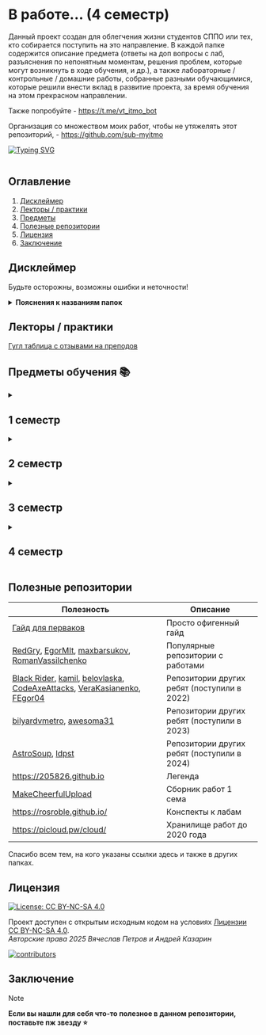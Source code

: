 # В работе... (4 семестр)

Данный проект создан для облегчения жизни студентов СППО или тех, кто собирается поступить на это направление.
В каждой папке содержится описание предмета (ответы на доп вопросы с лаб, разъяснения по непонятным моментам, решения
проблем, которые могут возникнуть в ходе обучения, и др.), а также лабораторные / контрольные / домашние работы,
собранные разными обучающимися, которые решили внести вклад в развитие проекта, за время обучения на этом прекрасном
направлении.

Также попробуйте - https://t.me/vt_itmo_bot

Организация со множеством моих работ, чтобы не утяжелять этот репозиторий, - https://github.com/sub-myitmo

[![Typing SVG](https://readme-typing-svg.herokuapp.com?color=%2336BCF7&width=500&lines=ИТМО+-+институт+тёплых+мужских+отношений)](https://git.io/typing-svg)

<a aria-label="Repo size" href="https://github.com/petrovviacheslav/myitmo">
  <img alt="" src="https://img.shields.io/github/repo-size/petrovviacheslav/myitmo?style=for-the-badge&logo=github">
</a>

## Оглавление

1. [Дисклеймер](#disclaimer)
2. [Лекторы / практики](#teachers)
3. [Предметы](#lessons)
4. [Полезные репозитории](#links)
5. [Лицензия](#license)
6. [Заключение](#conclusion)

## Дисклеймер <a name="disclaimer"></a>

Будьте осторожны, возможны ошибки и неточности!

<details>
<summary><b>Пояснения к названиям папок</b></summary>

- BCS/OPD - ОПД - Основы профессиональной деятельности
- Databases - бд - Базы данных
- Discra-base - Дискретная математика (базовый уровень)
- History - История
- Informatics - Информатика
- Kik - коммуникации и командообразование
- Life_safety - бжд - Безопасность жизнедеятельности
- Linal-base - Линейная алгебра (базовый уровень)
- Matan-base - Математический анализ (базовый уровень)
- Programming - Программирование (на java)
- Web - Веб-программирование
- Physics - Физика
- ProgLangs - япы - Языки программирования
- BMS - Business models of the main sectors of the innovative economy - Бизнес-модели основных секторов инновационной
  экономики
- DGVM_DGMA - Дополнительные главы высшей математики / дополнительные главы мат. анализа
- TFKP - Теория функций комплексного переменного
- ТПВ - Техники публичных выступлений и презентаций
- 1/2/3/... term - 1/2/3/... семестр

В определённый момент я решил выпилить работы по предметам, которые сильно варьируются, поэтому бессмысленных работ по
матану, линалу, тфкп, ... тут нет

</details>

## Лекторы / практики  <a name="teachers"></a>

[Гугл таблица с отзывами на преподов](https://docs.google.com/spreadsheets/d/1TFTOKxqml1agwgo6Vp0Ql6Rgj9f9ciyOqQPF8VvUkJQ/edit#gid=591156939)

## Предметы обучения 📚 <a name="lessons"></a>

<details>
<summary><h2>1 семестр</h2></summary>

| предмет                                              | оценка | балл  | комментарий                                   |
|------------------------------------------------------|--------|-------|-----------------------------------------------|
| [История (ИРНиТ)](./History)                         | 4C     | 83    | обидно лол, надо наверное было на экз сходить |
| [Информатика](./Informatics)                         | 5A     | 92.11 | ПСЖ                                           |
| [Математический анализ (базовый)](./Matan-base)      | 5A     | 93    | С Беспаловым не пиво...                       |
| [Линейная алгебра (базовая)](./Linal-base)           | 5A     | 95.1  | С Поповым полное пиво))                       |
| Английский A2                                        | зачёт  | 76    |                                               |
| Физическая культура                                  | зачёт  | 100   |                                               |
| [Основы профессиональной деятельности](./BCS_or_OPD) | зачёт  | 82    |                                               |
| Программирование                                     | зачёт  | 91    |                                               |
| Дискретная математика (базова)                       | зачёт  | 96    |                                               |

</details>

<details>
<summary><h2>2 семестр</h2></summary>

| предмет                                              | оценка | балл  | комментарий                          |
|------------------------------------------------------|--------|-------|--------------------------------------|
| [Программирование](./Programming)                    | 5A     | 90.01 | жёстко запотел, т.к. проебал автомат |
| [Линейная алгебра (базовая)](./Linal-base)           | 3D     | 69    | менталка важнее стипы                |
| [Математический анализ (базовый)](./Matan-base)      | 3E     | 67    | менталка важнее стипы x2             |
| [Основы профессиональной деятельности](./BCS_or_OPD) | 5A     | ~93   | ну это любовь <3                     |
| [Базы данных](./Databases)                           | 4B     | 85.5  | Афанас...                            |
| [Дискретная математика](./Discra-base)               | 4B     | 89    | нет слов одни эмоции                 |
| Английский A2                                        | зачёт  | 67    |                                      |
| Физическая культура                                  | зачёт  | 100   |                                      |
| [Безопасность жизнедеятельности](./Life-safety)      | зачёт  | 68,4  |                                      |
| [Коммуникации и командообразование](./Kik)           | зачёт  | 76    |                                      |

</details>

<details>
<summary><h2>3 семестр</h2></summary>

| предмет                               | оценка | балл | комментарий                                                                         |
|---------------------------------------|--------|------|-------------------------------------------------------------------------------------|
| ДГВМ                                  | 4C     | 79   | Чилл у исаевой (всё было скатано)                                                   |
| [ТФКП](./TFKP)                        | 5A     | 95.5 | не советую Милюшина точно                                                           |
| [Физика](./Physics)                   | 4C     | 78   | Сорокина супер, прям вайб, даже без экза поставила 4                                |
| [Веб-программирование](./Web)         | 4C     | 78.3 | интересна только 4 лаба, остальное полное дерьмо, система оценивания самая уёбищная |
| [Языки программирования](./ProgLangs) | 5A     | 91   | тот самый антиплагиат))                                                             |
| [Бмс](./BMS)                          | 5A     | 94   | ну пойдёт, очередной бесполезный предмет фтми((                                     |
| Английский B1.1                       | зачёт  | 73   |                                                                                     |
| Физическая культура                   | зачёт  | 100  |                                                                                     |
| Теория вероятностей                   | зачёт  | 79   |                                                                                     |

</details>

<details>
<summary><h2>4 семестр</h2></summary>

| предмет                                                                             | оценка | балл | комментарий |
|-------------------------------------------------------------------------------------|--------|------|-------------|
| [Архитектура компьютера](./Computer-System-Architecture)                            | -      | -    | -           |
| [Алгоритмы и структуры данных](./Algorithms-and-Data-Structures)                    | -      | -    | -           |
| Основы программной инженерии                                                        | -      | -    | -           |
| [Физика](./Physics) + [проект](https://github.com/petrovviacheslav/physics-project) | -      | -    | -           |
| Математическая статистика                                                           | -      | -    | -           |
| [Вычислительная математика](./Computational-mathematics)                            | зачёт  | -    |             |
| ТПВ                                                                                 | зачёт  | -    |             |
| Методы оптимизации                                                                  | зачёт  | -    |             |
| Физическая культура                                                                 | зачёт  | 100  |             |
| Английский B1.1                                                                     | зачёт  | -    |             |

</details>

## Полезные репозитории <a name="links"></a>

| Полезность                                                                                                                                                                                                                                                                                                                                                                            | Описание                                    |
|---------------------------------------------------------------------------------------------------------------------------------------------------------------------------------------------------------------------------------------------------------------------------------------------------------------------------------------------------------------------------------------|---------------------------------------------|
| [Гайд для перваков](https://github.com/Imtjl/1st-year-guide)                                                                                                                                                                                                                                                                                                                          | Просто офигенный гайд                       |
| [RedGry](https://github.com/RedGry/ITMO), [EgorMIt](https://github.com/EgorMIt/ITMO), [maxbarsukov](https://github.com/maxbarsukov/itmo), [RomanVassilchenko](https://github.com/RomanVassilchenko/ITMOProjects)                                                                                                                                                                      | Популярные репозитории с работами           |
| [Black Rider](https://github.com/eliteSufferer/ITMO_Studies), [kamil](https://github.com/pro100kamil/itmo/), [belovlaska](https://github.com/belovlaska/itmo), [CodeAxeAttacks](https://github.com/CodeAxeAttacks/SystemApplicationSoftware-09.03.04-ITMO), [VeraKasianenko](https://github.com/VeraKasianenko/ITMO_Software_engineering), [FEgor04](https://github.com/FEgor04/labs) | Репозитории других ребят (поступили в 2022) |
| [bilyardvmetro](https://github.com/bilyardvmetro/ITMO-System-Application-Software), [awesoma31](https://github.com/awesoma31/ITMO_Labs)                                                                                                                                                                                                                                               | Репозитории других ребят (поступили в 2023) |
| [AstroSoup](https://github.com/AstroSoup/ITMO.STUDY), [ldpst](https://github.com/ldpst/itmo)                                                                                                                                                                                                                                                                                          | Репозитории других ребят (поступили в 2024) |
| https://205826.github.io                                                                                                                                                                                                                                                                                                                                                              | Легенда                                     |
| [MakeCheerfulUpload](https://github.com/orgs/MakeCheerfulUpload/repositories)                                                                                                                                                                                                                                                                                                         | Сборник работ 1 сема                        |
| https://rosroble.github.io/                                                                                                                                                                                                                                                                                                                                                           | Конспекты к лабам                           |
| https://picloud.pw/cloud/                                                                                                                                                                                                                                                                                                                                                             | Хранилище работ до 2020 года                |

Спасибо всем тем, на кого указаны ссылки здесь и также в других папках.

## Лицензия <a name="license"></a>

[![License: CC BY-NC-SA 4.0](https://licensebuttons.net/l/by-nc-sa/4.0/80x15.png)](https://creativecommons.org/licenses/by-nc-sa/4.0/)

Проект доступен с открытым исходным кодом на условиях [Лицензии CC BY-NC-SA 4.0](./LICENSE).<br>
*Авторские права 2025 Вячеслав Петров и Андрей Казарин*<br>

<a href="https://github.com/petrovviacheslav/myitmo/graphs/contributors">
  <img alt="contributors" src="https://contrib.rocks/image?repo=petrovviacheslav/myitmo" />
</a><br>

## Заключение <a name="conclusion"></a>

> [!NOTE]
> <b>Если вы нашли для себя что-то полезное в данном репозитории, поставьте пж звезду :star:</b><br>
